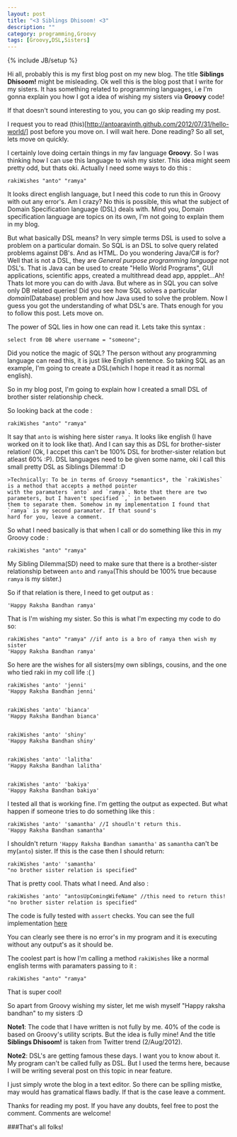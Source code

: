 ```yaml
---
layout: post
title: "<3 Siblings Dhisoom! <3"
description: ""
category: programming,Groovy
tags: [Groovy,DSL,Sisters]
---
```

{% include JB/setup %}

Hi all, probably this is my first blog post on my new blog. The title **Siblings Dhisoom!** might be misleading. Ok well this is the 
blog post that I write for my sisters. It has something related to programming languages, i.e I'm gonna explain you how I got a idea of 
wishing my sisters via **Groovy** code!

If that doesn't sound interesting to you, you can go skip reading my post.

I request you to read (this)[http://antoaravinth.github.com/2012/07/31/hello-world/] post before you move on. I will wait here. Done reading? So all set, lets move on quickly.

I certainly love doing certain things in my fav language **Groovy**. So I was thinking how I can use this 
language to wish my sister. This idea might seem pretty odd, but thats oki. Actually I need some ways to do this :

	rakiWishes "anto" "ramya"
	
It looks direct english language, but I need this code to run this in Groovy with out any error's. Am I crazy? No this is possible, this what the subject of Domain Specification language (DSL) deals with. Mind you, Domain specification language are topics on its own, I'm not going to explain them in my blog. 

But what basically DSL means? In very simple terms DSL is used to solve a problem on a particular domain. So SQL is an DSL
to solve query related problems against DB's. And as HTML. Do you wondering Java/C# is for? Well that is not a DSL, they are 
*General purpose programming language* not DSL's. That is Java can be used to create "Hello World Programs", GUI applications, scientific apps, created a multithread dead app, appplet...Ah! Thats lot more you can do with Java. But where as in SQL you can solve only DB related queries! Did you see how SQL solves a particular *domain*(Database) problem and how Java used to solve the problem. Now I guess you got the understanding of what DSL's are. Thats enough for you to follow this post. Lets move on.


The power of SQL lies  in how one can read it. Lets take this syntax : 

	select from DB where username = "someone";
	
Did you notice the magic of SQL? The person without any programming language can read this, it is just like English sentence.
So taking SQL as an example, I'm going to create a DSL(which I hope it read it as normal english).

So in my blog post, I'm going to explain how I created a small DSL of brother sister relationship check.


So looking back at the code : 

	rakiWishes "anto" "ramya"
	
It say that `anto` is wishing here sister `ramya`. It looks like english (I have worked on it to look like that). And I can say
this as DSL for brother-sister relation! (Ok, I accpet this can't be 100% DSL for brother-sister relation but atleast 60% :P).
DSL languages need to be given some name, oki I call this small pretty DSL as Siblings Dilemma! :D 

	>Technically: To be in terms of Groovy *semantics*, the `rakiWishes` is a method that accepts a method pointer
	with the paramaters `anto` and `ramya`. Note that there are two parameters, but I haven't specified `,` in between
	them to separate them. Somehow in my implementation I found that `ramya` is my second paramater. If that sound's
	hard for you, leave a comment. 


So what I need basically is that when I call or do something like this in my Groovy code :

	rakiWishes "anto" "ramya"
	
My Sibling Dilemma(SD) need to make sure that there is a brother-sister relationship between `anto` and `ramya`(This should be
100% true because `ramya` is my sister.)

So if that relation is there, I need to get output as :

	'Happy Raksha Bandhan ramya'
	
That is I'm wishing my sister. So this is what I'm expecting my code to do so:

	rakiWishes "anto" "ramya" //if anto is a bro of ramya then wish my sister
	'Happy Raksha Bandhan ramya'
	
So here are the wishes for all sisters(my own siblings, cousins, and the one who tied raki in my coll life :( )

	rakiWishes 'anto' 'jenni'
	'Happy Raksha Bandhan jenni'
	

	rakiWishes 'anto' 'bianca'
	'Happy Raksha Bandhan bianca'
	
	
	rakiWishes 'anto' 'shiny'
	'Happy Raksha Bandhan shiny'


	rakiWishes 'anto' 'lalitha'
	'Happy Raksha Bandhan lalitha'
	

	rakiWishes 'anto' 'bakiya'
	'Happy Raksha Bandhan bakiya'
	

I tested all that is working fine. I'm getting the output as expected. But what happen if someone tries to do 
something like this :


	rakiWishes 'anto' 'samantha' //I shoudln't return this.
	'Happy Raksha Bandhan samantha'
	
I shouldn't return `'Happy Raksha Bandhan samantha'` as `samantha` can't be my(`anto`) sister. If this is the case then I should
return:

	rakiWishes 'anto' 'samantha' 
	"no brother sister relation is specified"
	
That is pretty cool. Thats what I need. And also :

	rakiWishes 'anto' "antosUpComingWifeName" //this need to return this!
	"no brother sister relation is specified"
	
The code is fully tested with `assert` checks. You can see the full implementation [here](http://ideone.com/D11qP)


You can clearly see there is no error's in my program and it is executing without any output's as it should be.

The coolest part is how I'm calling a method `rakiWishes` like a normal english terms with paramaters passing to it :

	rakiWishes "anto" "ramya"
	
That is super cool! 

So apart from Groovy wishing my sister, let me wish myself "Happy raksha bandhan" to my sisters :D 


**Note1**: The code that I have written is not fully by me. 40% of the code is based on Groovy's utility scripts.
But the idea is fully mine! And the title **Siblings Dhisoom!** is taken from Twitter trend (2/Aug/2012).

**Note2**: DSL's are getting famous these days. I want you to know about it. My program can't be called fully as DSL. But I used
the terms here, because I will be writing several post on this topic in near feature.
	
I just simply wrote the blog in a text editor. So there can be splling mistke, may would has gramatical flaws badly. If that is the case leave a comment.

Thanks for reading my post. If you have any doubts, feel free to post the comment. Comments are welcome!

###That's all folks!
	
	 



